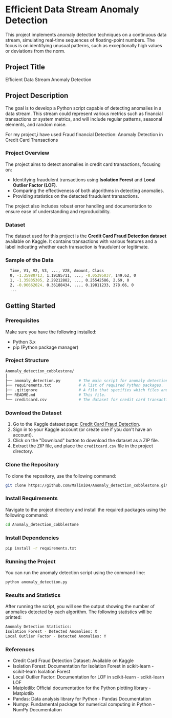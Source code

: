 # Efficient Data Stream Anomaly Detection

This project implements anomaly detection techniques on a continuous data stream, simulating real-time sequences of floating-point numbers. The focus is on identifying unusual patterns, such as exceptionally high values or deviations from the norm.

## Project Title
Efficient Data Stream Anomaly Detection

## Project Description
The goal is to develop a Python script capable of detecting anomalies in a data stream. This stream could represent various metrics such as financial transactions or system metrics, and will include regular patterns, seasonal elements, and random noise.

For my project,i have used Fraud financial Detection: 
Anomaly Detection in Credit Card Transactions

### Project Overview
The project aims to detect anomalies in credit card transactions, focusing on:
- Identifying fraudulent transactions using **Isolation Forest** and **Local Outlier Factor (LOF)**.
- Comparing the effectiveness of both algorithms in detecting anomalies.
- Providing statistics on the detected fraudulent transactions.

The project also includes robust error handling and documentation to ensure ease of understanding and reproducibility.

### Dataset
The dataset used for this project is the **Credit Card Fraud Detection dataset** available on Kaggle. It contains transactions with various features and a label indicating whether each transaction is fraudulent or legitimate.

### Sample of the Data
```bash
  Time, V1, V2, V3, ..., V28, Amount, Class
  0, -1.35980713, 1.19185711, ..., -0.05395037, 149.62, 0
  1, -1.35835305, 2.29212882, ..., 0.25542586, 2.69, 0
  2, -0.96662024, 0.36188434, ..., 0.19811233, 378.66, 0
  ...
```

## Getting Started

### Prerequisites
Make sure you have the following installed:

- Python 3.x
- pip (Python package manager)

### Project Structure
```bash
Anomaly_detection_cobblestone/
│
├── anomaly_detection.py        # The main script for anomaly detection.
├── requirements.txt            # A list of required Python packages.
├── .gitignore                  # A file that specifies which files and directories to ignore in the repository.
├── README.md                   # This file.
└── creditcard.csv              # The dataset for credit card transactions.
```

### Download the Dataset

1. Go to the Kaggle dataset page: [Credit Card Fraud Detection](https://www.kaggle.com/datasets/mlg-ulb/creditcardfraud).
2. Sign in to your Kaggle account (or create one if you don't have an account).
3. Click on the "Download" button to download the dataset as a ZIP file.
4. Extract the ZIP file, and place the `creditcard.csv` file in the project directory.

### Clone the Repository
To clone the repository, use the following command:
```bash
git clone https://github.com/Malini04/Anomaly_detection_cobblestone.git
```

### Install Requirements
Navigate to the project directory and install the required packages using the following command:
```bash
cd Anomaly_detection_cobblestone
```
### Install Dependencies
```bash
pip install -r requirements.txt
```

### Running the Project
You can run the anomaly detection script using the command line:
```bash
python anomaly_detection.py
```

### Results and Statistics
After running the script, you will see the output showing the number of anomalies detected by each algorithm. The following statistics will be printed:
```bash
Anomaly Detection Statistics:
Isolation Forest - Detected Anomalies: X
Local Outlier Factor - Detected Anomalies: Y
```

### References

- Credit Card Fraud Detection Dataset: Available on Kaggle
- Isolation Forest: Documentation for Isolation Forest in scikit-learn - scikit-learn Isolation Forest
- Local Outlier Factor: Documentation for LOF in scikit-learn - scikit-learn LOF
- Matplotlib: Official documentation for the Python plotting library - Matplotlib
- Pandas: Data analysis library for Python - Pandas Documentation
- Numpy: Fundamental package for numerical computing in Python - NumPy Documentation

